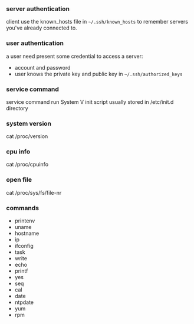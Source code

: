 
### server authentication
client use the known_hosts file in `~/.ssh/known_hosts` to remember servers you've already connected to. 

### user authentication 
a user need present some credential to access a server:
 * account and password
 * user knows the private key and public key in `~/.ssh/authorized_keys`

### service command
service command run System V init script usually stored in /etc/init.d directory

### system version
cat /proc/version 

### cpu info
cat /proc/cpuinfo 

### open file 
cat /proc/sys/fs/file-nr

### commands
 * printenv
 * uname
 * hostname
 * ip
 * ifconfig
 * task
 * write
 * echo
 * printf
 * yes
 * seq
 * cal
 * date
 * ntpdate
 * yum
 * rpm




